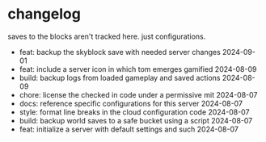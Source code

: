 # changelog

saves to the blocks aren't tracked here. just configurations.

- feat: backup the skyblock save with needed server changes 2024-09-01
- feat: include a server icon in which tom emerges gamified 2024-08-09
- build: backup logs from loaded gameplay and saved actions 2024-08-09
- chore: license the checked in code under a permissive mit 2024-08-07
- docs: reference specific configurations for this server 2024-08-07
- style: format line breaks in the cloud configuration code 2024-08-07
- build: backup world saves to a safe bucket using a script 2024-08-07
- feat: initialize a server with default settings and such 2024-08-07
